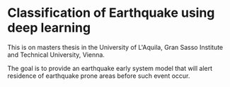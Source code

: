 # Classification of Earthquake using deep learning

This is on masters thesis in the University of L'Aquila, Gran Sasso Institute and Technical University, Vienna.

The goal is to provide an earthquake early system model that will alert residence of earthquake prone areas before such event occur.